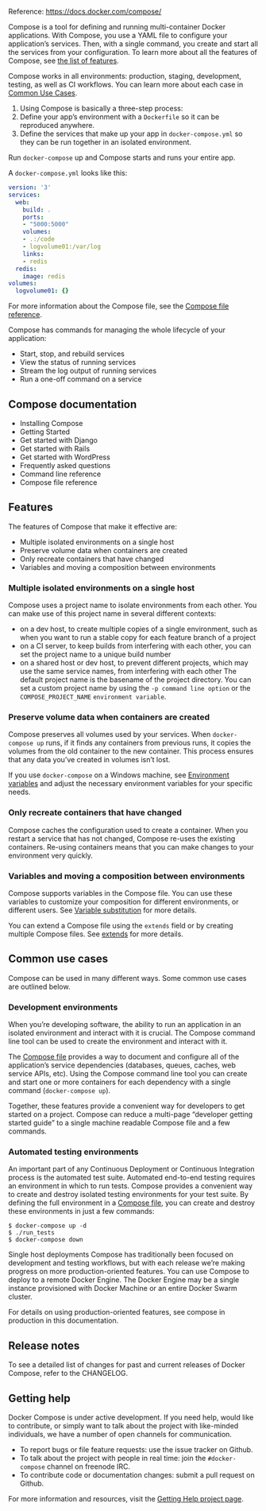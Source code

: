 Reference:
https://docs.docker.com/compose/

Compose is a tool for defining and running multi-container Docker applications. With Compose, you use a YAML file to configure your application’s services. Then, with a single command, you create and start all the services from your configuration. To learn more about all the features of Compose, see [the list of features](https://docs.docker.com/compose/overview/#features).

Compose works in all environments: production, staging, development, testing, as well as CI workflows. You can learn more about each case in [Common Use Cases](https://docs.docker.com/compose/#common-use-cases).

1. Using Compose is basically a three-step process:
2. Define your app’s environment with a ```Dockerfile``` so it can be reproduced anywhere.
3. Define the services that make up your app in ```docker-compose.yml``` so they can be run together in an isolated environment.

Run ```docker-compose``` up and Compose starts and runs your entire app.

A ```docker-compose.yml``` looks like this:
```YAML
version: '3'
services:
  web:
    build: .
    ports:
    - "5000:5000"
    volumes:
    - .:/code
    - logvolume01:/var/log
    links:
    - redis
  redis:
    image: redis
volumes:
  logvolume01: {}
```
For more information about the Compose file, see the [Compose file reference](https://docs.docker.com/compose/compose-file/).

Compose has commands for managing the whole lifecycle of your application:

- Start, stop, and rebuild services
- View the status of running services
- Stream the log output of running services
- Run a one-off command on a service
## Compose documentation
- Installing Compose
- Getting Started
- Get started with Django
- Get started with Rails
- Get started with WordPress
- Frequently asked questions
- Command line reference
- Compose file reference
## Features
The features of Compose that make it effective are:

- Multiple isolated environments on a single host
- Preserve volume data when containers are created
- Only recreate containers that have changed
- Variables and moving a composition between environments
### Multiple isolated environments on a single host
Compose uses a project name to isolate environments from each other. You can make use of this project name in several different contexts:

- on a dev host, to create multiple copies of a single environment, such as when you want to run a stable copy for each feature branch of a project
- on a CI server, to keep builds from interfering with each other, you can set the project name to a unique build number
- on a shared host or dev host, to prevent different projects, which may use the same service names, from interfering with each other
The default project name is the basename of the project directory. You can set a custom project name by using the ```-p command line option``` or the ```COMPOSE_PROJECT_NAME``` ```environment variable```.

### Preserve volume data when containers are created
Compose preserves all volumes used by your services. When ```docker-compose up``` runs, if it finds any containers from previous runs, it copies the volumes from the old container to the new container. This process ensures that any data you’ve created in volumes isn’t lost.

If you use ```docker-compose``` on a Windows machine, see [Environment variables](https://docs.docker.com/compose/reference/envvars/) and adjust the necessary environment variables for your specific needs.

### Only recreate containers that have changed
Compose caches the configuration used to create a container. When you restart a service that has not changed, Compose re-uses the existing containers. Re-using containers means that you can make changes to your environment very quickly.

### Variables and moving a composition between environments
Compose supports variables in the Compose file. You can use these variables to customize your composition for different environments, or different users. See [Variable substitution](https://docs.docker.com/compose/compose-file/#variable-substitution) for more details.

You can extend a Compose file using the ```extends``` field or by creating multiple Compose files. See [extends](https://docs.docker.com/compose/extends/) for more details.

## Common use cases
Compose can be used in many different ways. Some common use cases are outlined below.

### Development environments
When you’re developing software, the ability to run an application in an isolated environment and interact with it is crucial. The Compose command line tool can be used to create the environment and interact with it.

The [Compose file](https://docs.docker.com/compose/compose-file/) provides a way to document and configure all of the application’s service dependencies (databases, queues, caches, web service APIs, etc). Using the Compose command line tool you can create and start one or more containers for each dependency with a single command (```docker-compose up```).

Together, these features provide a convenient way for developers to get started on a project. Compose can reduce a multi-page “developer getting started guide” to a single machine readable Compose file and a few commands.

### Automated testing environments
An important part of any Continuous Deployment or Continuous Integration process is the automated test suite. Automated end-to-end testing requires an environment in which to run tests. Compose provides a convenient way to create and destroy isolated testing environments for your test suite. By defining the full environment in a [Compose file](https://docs.docker.com/compose/compose-file/), you can create and destroy these environments in just a few commands:
```SHELL
$ docker-compose up -d
$ ./run_tests
$ docker-compose down
```
Single host deployments
Compose has traditionally been focused on development and testing workflows, but with each release we’re making progress on more production-oriented features. You can use Compose to deploy to a remote Docker Engine. The Docker Engine may be a single instance provisioned with Docker Machine or an entire Docker Swarm cluster.

For details on using production-oriented features, see compose in production in this documentation.

## Release notes
To see a detailed list of changes for past and current releases of Docker Compose, refer to the CHANGELOG.

## Getting help
Docker Compose is under active development. If you need help, would like to contribute, or simply want to talk about the project with like-minded individuals, we have a number of open channels for communication.

- To report bugs or file feature requests: use the issue tracker on Github.
- To talk about the project with people in real time: join the ```#docker-compose``` channel on freenode IRC.
- To contribute code or documentation changes: submit a pull request on Github.

For more information and resources, visit the [Getting Help project page](https://docs.docker.com/opensource/get-help/).
